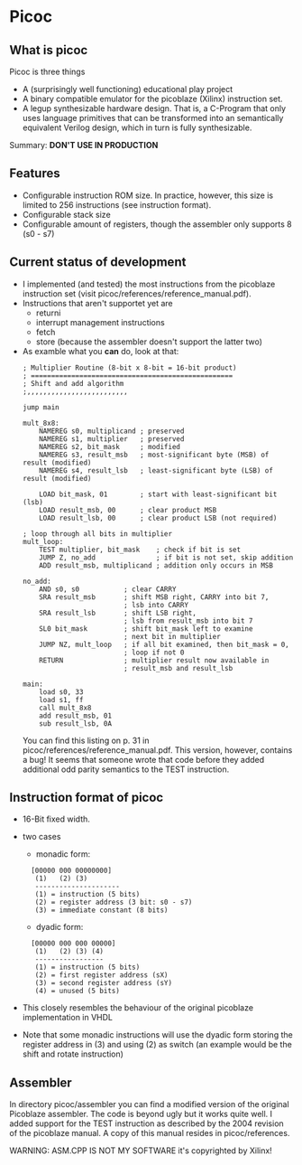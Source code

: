 # Picoc
## What is picoc

Picoc is three things

- A (surprisingly well functioning) educational play project
- A binary compatible emulator for the picoblaze (Xilinx)
  instruction set.
- A legup synthesizable hardware design. That is, a C-Program
  that only uses language primitives that can be transformed
  into an semantically equivalent Verilog design, which in turn
  is fully synthesizable.

Summary: **DON'T USE IN PRODUCTION**

## Features

- Configurable instruction ROM size. In practice, however,
  this size is limited to 256 instructions (see instruction format).
- Configurable stack size
- Configurable amount of registers, though the
  assembler only supports 8 (s0 - s7)

## Current status of development

- I implemented (and tested) the most instructions from the
  picoblaze instruction set (visit picoc/references/reference_manual.pdf).
- Instructions that aren't supportet yet are
  - returni
  - interrupt management instructions
  - fetch
  - store (because the assembler doesn't support the latter two)
- As examble what you **can** do, look at that:
  ```assembler
  ; Multiplier Routine (8-bit x 8-bit = 16-bit product)
  ; ==================================================
  ; Shift and add algorithm
  ;,,,,,,,,,,,,,,,,,,,,,,,,,

  jump main

  mult_8x8:
      NAMEREG s0, multiplicand ; preserved
      NAMEREG s1, multiplier   ; preserved
      NAMEREG s2, bit_mask     ; modified
      NAMEREG s3, result_msb   ; most-significant byte (MSB) of result (modified)
      NAMEREG s4, result_lsb   ; least-significant byte (LSB) of result (modified)

      LOAD bit_mask, 01        ; start with least-significant bit (lsb)
      LOAD result_msb, 00      ; clear product MSB
      LOAD result_lsb, 00      ; clear product LSB (not required)

  ; loop through all bits in multiplier
  mult_loop:
      TEST multiplier, bit_mask    ; check if bit is set
      JUMP Z, no_add               ; if bit is not set, skip addition
      ADD result_msb, multiplicand ; addition only occurs in MSB

  no_add:
      AND s0, s0           ; clear CARRY
      SRA result_msb       ; shift MSB right, CARRY into bit 7,
                           ; lsb into CARRY
      SRA result_lsb       ; shift LSB right,
                           ; lsb from result_msb into bit 7
      SL0 bit_mask         ; shift bit_mask left to examine
                           ; next bit in multiplier
      JUMP NZ, mult_loop   ; if all bit examined, then bit_mask = 0,
                           ; loop if not 0
      RETURN               ; multiplier result now available in
                           ; result_msb and result_lsb

  main:
      load s0, 33
      load s1, ff
      call mult_8x8
      add result_msb, 01
      sub result_lsb, 0A
  ```
  You can find this listing on p. 31 in picoc/references/reference_manual.pdf.
  This version, however, contains a bug! It seems that someone wrote that
  code before they added additional odd parity semantics to the TEST instruction.

## Instruction format of picoc

- 16-Bit fixed width.
- two cases
  - monadic form:
  ```
    [00000 000 00000000]
     (1)   (2) (3)
     ---------------------
     (1) = instruction (5 bits)
     (2) = register address (3 bit: s0 - s7)
     (3) = immediate constant (8 bits)
  ```
  - dyadic form:
  ```
    [00000 000 000 00000]
     (1)   (2) (3) (4)
     -----------------
     (1) = instruction (5 bits)
     (2) = first register address (sX)
     (3) = second register address (sY)
     (4) = unused (5 bits)
  ```

- This closely resembles the
  behaviour of the original picoblaze
  implementation in VHDL
- Note that some monadic instructions will use
  the dyadic form storing the register address
  in (3) and using (2) as switch (an example would be
  the shift and rotate instruction)

## Assembler
In directory picoc/assembler you can find a modified version
of the original Picoblaze assembler. The code is beyond ugly
but it works quite well. I added support for the TEST instruction
as described by the 2004 revision of the picoblaze manual. A
copy of this manual resides in picoc/references.

WARNING: ASM.CPP IS NOT MY SOFTWARE
it's copyrighted by Xilinx!
